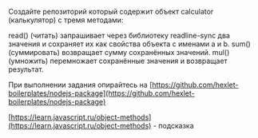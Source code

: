 Создайте репозиторий который содержит объект calculator (калькулятор) с тремя методами:

read() (читать) запрашивает через библиотеку readline-sync два значения и сохраняет их как свойства объекта с именами a и b.
sum() (суммировать) возвращает сумму сохранённых значений.
mul() (умножить) перемножает сохранённые значения и возвращает результат.

При выполнении задания опирайтесь на [https://github.com/hexlet-boilerplates/nodejs-package](https://github.com/hexlet-boilerplates/nodejs-package)


[https://learn.javascript.ru/object-methods](https://learn.javascript.ru/object-methods) - подсказка